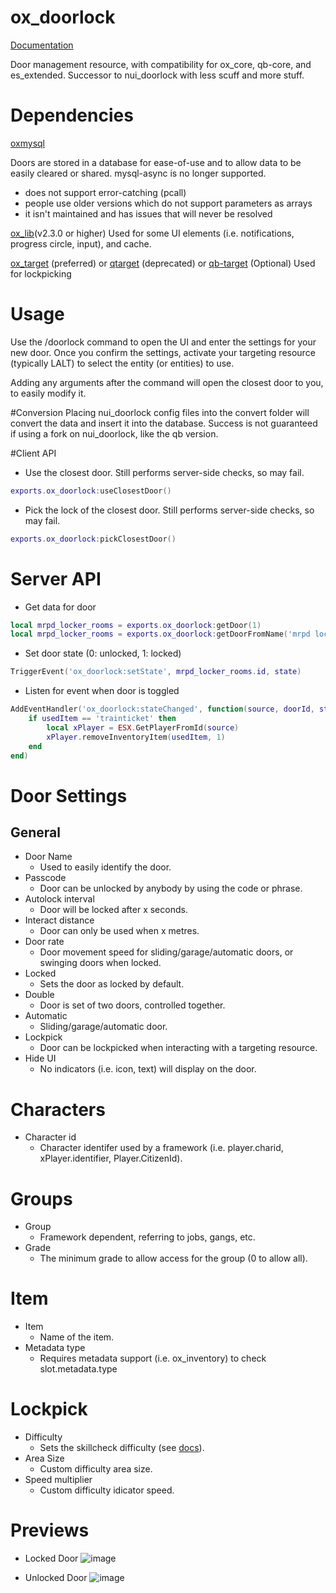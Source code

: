 # ox_doorlock
[Documentation](https://overextended.dev/docs/ox_target/)

Door management resource, with compatibility for ox_core, qb-core, and es_extended.
Successor to nui_doorlock with less scuff and more stuff.

# Dependencies
[oxmysql](https://github.com/overextended/oxmysql)

Doors are stored in a database for ease-of-use and to allow data to be easily cleared or shared.
mysql-async is no longer supported.
- does not support error-catching (pcall)
- people use older versions which do not support parameters as arrays
- it isn't maintained and has issues that will never be resolved

[ox_lib](https://github.com/overextended/ox_lib)(v2.3.0 or higher)
Used for some UI elements (i.e. notifications, progress circle, input), and cache.

[ox_target](https://github.com/overextended/ox_target) (preferred) or [qtarget](https://github.com/overextended/qtarget) (deprecated) or [qb-target](https://github.com/qbcore-framework/qb-target)
(Optional) Used for lockpicking

# Usage
Use the /doorlock command to open the UI and enter the settings for your new door.
Once you confirm the settings, activate your targeting resource (typically LALT) to select the entity (or entities) to use.

Adding any arguments after the command will open the closest door to you, to easily modify it.

#Conversion
Placing nui_doorlock config files into the convert folder will convert the data and insert it into the database.
Success is not guaranteed if using a fork on nui_doorlock, like the qb version.

#Client API
- Use the closest door. Still performs server-side checks, so may fail.
```lua
exports.ox_doorlock:useClosestDoor()
```

- Pick the lock of the closest door. Still performs server-side checks, so may fail.
```lua
exports.ox_doorlock:pickClosestDoor()
```

# Server API
- Get data for door
```lua
local mrpd_locker_rooms = exports.ox_doorlock:getDoor(1)
local mrpd_locker_rooms = exports.ox_doorlock:getDoorFromName('mrpd locker rooms')
```
- Set door state (0: unlocked, 1: locked)
```lua
TriggerEvent('ox_doorlock:setState', mrpd_locker_rooms.id, state)
```
- Listen for event when door is toggled
```lua
AddEventHandler('ox_doorlock:stateChanged', function(source, doorId, state, usedItem)
    if usedItem == 'trainticket' then
        local xPlayer = ESX.GetPlayerFromId(source)
        xPlayer.removeInventoryItem(usedItem, 1)
    end
end)
```
# Door Settings
## General
- Door Name
  - Used to easily identify the door.
- Passcode
  - Door can be unlocked by anybody by using the code or phrase.
- Autolock interval
  - Door will be locked after x seconds.
- Interact distance
  - Door can only be used when x metres.
- Door rate
  - Door movement speed for sliding/garage/automatic doors, or swinging doors when locked.
- Locked
  - Sets the door as locked by default.
- Double
  - Door is set of two doors, controlled together.
- Automatic
  - Sliding/garage/automatic door.
- Lockpick
  - Door can be lockpicked when interacting with a targeting resource.
- Hide UI
  - No indicators (i.e. icon, text) will display on the door.

 # Characters
- Character id
  - Character identifer used by a framework (i.e. player.charid, xPlayer.identifier, Player.CitizenId).

 # Groups
- Group
  - Framework dependent, referring to jobs, gangs, etc.
- Grade
  - The minimum grade to allow access for the group (0 to allow all).
 
# Item
- Item
  - Name of the item.
- Metadata type
  - Requires metadata support (i.e. ox_inventory) to check slot.metadata.type

# Lockpick
- Difficulty
  - Sets the skillcheck difficulty (see [docs](https://overextended.dev/docs/ox_lib/Interface/Client/skillcheck)).
- Area Size
  - Custom difficulty area size.
- Speed multiplier
  - Custom difficulty idicator speed.

# Previews 

- Locked Door
![image](https://i.imgur.com/EeUysJT.png)

- Unlocked Door
![image](https://i.imgur.com/6ScJurY.png)
